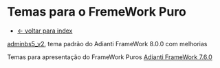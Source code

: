 # Temas para o FremeWork Puro
* [<- voltar para index](../../README.md)

[adminbs5_v2](framework_puro/adminbs5_v2.md), tema padrão do Adianti FrameWork 8.0.0 com melhorias

Temas para apresentação do FrameWork Puros [Adianti FrameWork 7.6.0](framework_puro_ad76.md) 